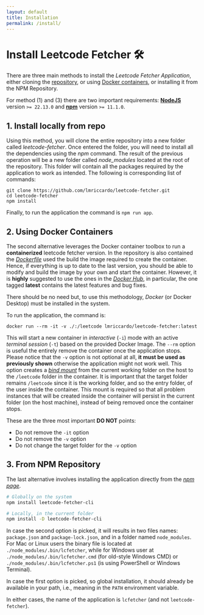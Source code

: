 ```yaml
---
layout: default
title: Installation
permalink: /install/
---
```


# Install Leetcode Fetcher 🛠️

There are three main methods to install the *Leetcode Fetcher Application*, either cloning the [repository](https://github.com/lmriccardo/leetcode-fetcher), 
or using [Docker containers](https://www.docker.com/resources/what-container/), or installing it from the NPM Repository.

For method (1) and (3) there are two important requirements: [**NodeJS**](https://nodejs.org/en/download) version `>= 22.13.0` 
and [**npm**](https://docs.npmjs.com/downloading-and-installing-node-js-and-npm) version `>= 11.1.0`.

## 1. Install locally from repo

Using this method, you will clone the entire repository into a new folder called *leetcode-fetcher*. Once entered the folder, you will need to install all the
dependencies using the *npm* command. The result of the previous operation will be a new folder called *node_modules* located at the root of the repository. This
folder will contain all the packages required by the application to work as intended. The following is corresponding list of commands:

```
git clone https://github.com/lmriccardo/leetcode-fetcher.git
cd leetcode-fetcher
npm install
```

Finally, to run the application the command is `npm run app`.

## 2. Using Docker Containers

The second alternative leverages the Docker container toolbox to run a **containerized** leetcode fetcher version. In the repository is also contained
the [*Dockerfile*](https://github.com/lmriccardo/leetcode-fetcher/blob/master/Dockerfile) used the build the image required to create the container. Hence,
if everything is up to date to the last version, you should be able to modify and build the image by your own and start the container. However, it is **highly**
suggested to use the ones in the [*Docker Hub*](https://hub.docker.com/repository/docker/lmriccardo/leetcode-fetcher/general), in particular, the one tagged **latest** contains the latest features and bug fixes.

There should be no need but, to use this methodology, *Docker* (or Docker Desktop) must be installed in the system. 

To run the application, the command is:

```
docker run --rm -it -v ./:/leetcode lmriccardo/leetcode-fetcher:latest
```

This will start a new container in *interactive* (`-i`) mode with an active *terminal session* (`-t`) based on the provided Docker Image. The `--rm` option is
useful the entirely remove the container once the application stops. Please notice that the `-v` option is not optional at all, **it must be used as previously shown** otherwise the application might not work well. This option creates a [*bind mount*](https://docs.docker.com/engine/storage/bind-mounts/) from the current
working folder on the host to the `/leetcode` folder in the container. It is important that the target folder remains `/leetcode` since it is the working folder,
and so the entry folder, of the user inside the container. This mount is required so that all problem instances that will be created inside the container will persist
in the current folder (on the host machine), instead of being removed once the container stops.

These are the three most important **DO NOT** points:

- Do not remove the `-it` option
- Do not remove the `-v` option
- Do not change the target folder for the `-v` option

## 3. From NPM Repository

The last alternative involves installing the application directly from the [*npm page*](https://www.npmjs.com/package/leetcode-fetcher-cli).

```bash
# Globally on the system
npm install leetcode-fetcher-cli

# Locally, in the current folder
npm install -D leetcode-fetcher-cli
```

In case the second option is picked, it will results in two files names: `package.json` and `package-lock.json`, and in a folder named `node_modules`. For Mac
or Linux users the binary file is located at `./node_modules/.bin/lcfetcher`, while for Windows user at `./node_modules/.bin/lcfetcher.cmd` (for old-style
Windows CMD) or `./node_modules/.bin/lcfetcher.ps1` (is using PowerShell or Windows Terminal). 

In case the first option is picked, so global installation, it should already be available in your path, i.e., meaning in the `PATH` environment variable.

In either cases, the name of the application is `lcfetcher` (and not `leetcode-fetcher`).